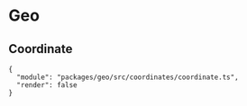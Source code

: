 # Geo

## Coordinate

```playground
{
  "module": "packages/geo/src/coordinates/coordinate.ts",
  "render": false
}
```
